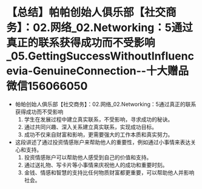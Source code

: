 # 【总结】帕帕创始人俱乐部【社交商务】：02.网络_02.Networking：5通过真正的联系获得成功而不受影响_05.GettingSuccessWithoutInfluencevia-GenuineConnection--十大赠品微信156066050

-   帕帕创始人俱乐部【社交商务】：02.网络_02.Networking：5通过真正的联系获得成功而不受影响
    1.  学生在发展过程中建立真实联系，不受影响，寻求成功的秘诀。
    2.  通过共同兴趣、深入关系建立真实联系，实现成功目标。
    3.  成功不仅来自财富和影响，更需要强大的工作本质和真实努力。
-   这段讲述了通过投资情感账户来帮助他人的重要性，例如通过小事情来表达关心和支持。
    1.  投资情感账户可以帮助他人感受到自己的价值和支持。
    2.  通过送礼物、写卡片等小事情来庆祝他人的成功和重要时刻。
    3.  金钱、情感和智慧的支持比任何物质财富都更重要，可以帮助他人并影响社会。